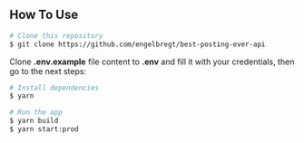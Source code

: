 ## How To Use

```bash
# Clone this repository
$ git clone https://github.com/engelbregt/best-posting-ever-api
```

Clone <b>.env.example</b> file content to <b>.env</b> and fill it with your credentials, then go to the next steps:

```bash
# Install dependencies
$ yarn

# Run the app
$ yarn build
$ yarn start:prod
```
